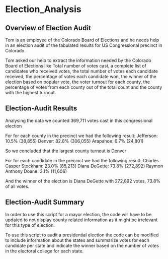 # Election_Analysis

## Overview of Election Audit

Tom is an employee of the Colorado Board of Elections and he needs help in an election audit of the tabulated results for US Congressional precinct in Colorado.

Tom asked our help to extract the information needed by the Colorado Board of Elections like Total number of votes cast, a complete list of candidates who received votes, the total number of votes each candidate received, the percentage of votes each candidate won, the winner of the election based on popular vote, the voter turnout for each county, the percentage of votes from each county out of the total count and the county with the highest turnout.

## Election-Audit Results

Analysing the data we counted 369,711 votes cast in this congressional election

For for each county in the precinct we had the following result:
Jefferson: 10.5% (38,855)
Denver: 82.8% (306,055)
Arapahoe: 6.7% (24,801)

So we concluded that the largest county turnout is Denver

For for each candidate in the precinct we had the following result:
Charles Casper Stockham: 23.0% (85,213)
Diana DeGette: 73.8% (272,892)
Raymon Anthony Doane: 3.1% (11,606)

And the winner of the election is Diana DeGette with 272,892 votes, 73.8% of all votes.


## Election-Audit Summary

In order to use this script for a mayor election, the code will have to be updated to not display county related information as it might be irrelevant for this type of election.

To use this script to audit a presidential election the code can be modified to include information about the states and summarize votes for each candidate per state and indicate the winner based on the number of votes in the electoral college for each state.